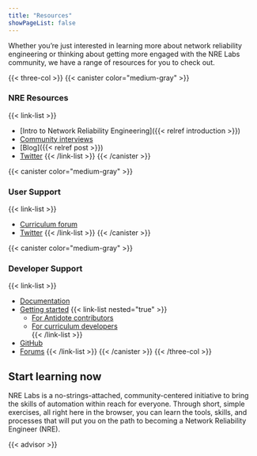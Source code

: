 ```yaml
---
title: "Resources"
showPageList: false
---
```

Whether you’re just interested in learning more about network reliability engineering or thinking about getting more engaged with the NRE Labs community, we have a range of resources for you to check out.

{{< three-col >}}
{{< canister color="medium-gray" >}}
### NRE Resources

{{< link-list >}}
- [Intro to Network Reliability Engineering]({{< relref introduction >}})
- [Community interviews](https://www.youtube.com/watch?v=l_TUYSkZcv4&list=PLjM9FuOtKYVhXixs9rEjf7brmPDSWPe8R)
- [Blog]({{< relref post >}})
- [Twitter](https://twitter.com/NRELabs)
{{< /link-list >}}
{{< /canister >}}

{{< canister color="medium-gray" >}}
### User Support

{{< link-list >}}
- [Curriculum forum](https://community.networkreliability.engineering/t/about-the-nre-labs-curriculum-category/16)
- [Twitter](https://twitter.com/NRELabs)
{{< /link-list >}}
{{< /canister >}}

{{< canister color="medium-gray" >}}
### Developer Support

{{< link-list >}}
- [Documentation](https://antidoteproject.readthedocs.io/en/latest/index.html)
- [Getting started](#)
  {{< link-list nested="true" >}}
  - [For Antidote contributors](https://antidoteproject.readthedocs.io/en/latest/hacking/platform.html)
  - [For curriculum developers](https://antidoteproject.readthedocs.io/en/latest/hacking/curriculum/index.html)   
  {{< /link-list >}}
- [GitHub](https://github.com/nre-learning)
- [Forums](https://community.networkreliability.engineering/)
{{< /link-list >}}
{{< /canister >}}
{{< /three-col >}}

## Start learning now 

NRE Labs is a no-strings-attached, community-centered initiative to bring the 
skills of automation within reach for everyone. Through short, simple exercises, 
all right here in the browser, you can learn the tools, skills, and processes 
that will put you on the path to becoming a Network Reliability Engineer (NRE).

{{< advisor >}}